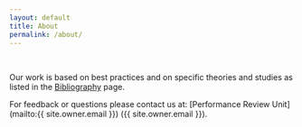 ```yaml
---
layout: default
title: About
permalink: /about/
---
```

<br>

Our work is based on best practices and on specific theories and studies as
listed in the [Bibliography]({{site.url}}/references/bibliography.html) page.

For feedback or questions please contact us at: [Performance Review Unit](mailto:{{ site.owner.email }}) ({{ site.owner.email }}).

